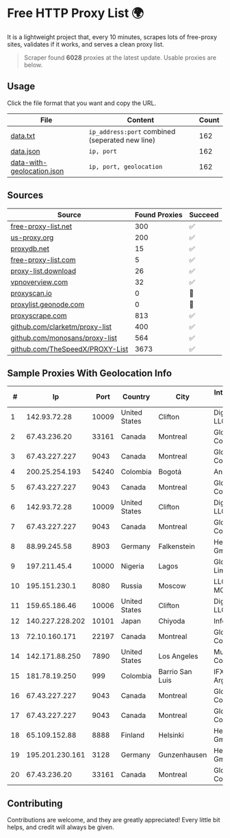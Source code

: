 
# Free HTTP Proxy List 🌍

It is a lightweight project that, every 10 minutes, scrapes lots of free-proxy sites, validates if it works, and serves a clean proxy list.


> Scraper found **6028** proxies at the latest update. Usable proxies are below.

## Usage

Click the file format that you want and copy the URL.


|File|Content|Count|
|----|-------|-----|
|[data.txt](https://raw.githubusercontent.com/themiralay/Proxy-List-World/master/data.txt)|`ip_address:port` combined (seperated new line)|162|
|[data.json](https://raw.githubusercontent.com/themiralay/Proxy-List-World/master/data.json)|`ip, port`|162|
|[data-with-geolocation.json](https://raw.githubusercontent.com/themiralay/Proxy-List-World/master/data-with-geolocation.json)|`ip, port, geolocation`|162|

## Sources

|Source|Found Proxies|Succeed|
|------|-------------|-------|
|[free-proxy-list.net](https://free-proxy-list.net)|300|✅|
|[us-proxy.org](https://www.us-proxy.org)|200|✅|
|[proxydb.net](http://proxydb.net)|15|✅|
|[free-proxy-list.com](https://free-proxy-list.com/?page=&port=&type%5B%5D=http&type%5B%5D=https&up_time=0&search=Search)|5|✅|
|[proxy-list.download](https://www.proxy-list.download/HTTP)|26|✅|
|[vpnoverview.com](https://vpnoverview.com/privacy/anonymous-browsing/free-proxy-servers)|32|✅|
|[proxyscan.io](https://www.proxyscan.io)|0|🚫|
|[proxylist.geonode.com](https://proxylist.geonode.com/api/proxy-list?limit=300&page=1&sort_by=lastChecked&sort_type=desc&protocols=http,https)|0|🚫|
|[proxyscrape.com](https://api.proxyscrape.com/v2/?request=displayproxies&protocol=http&timeout=10000&country=all&ssl=all&anonymity=all)|813|✅|
|[github.com/clarketm/proxy-list](https://raw.githubusercontent.com/clarketm/proxy-list/master/proxy-list-raw.txt)|400|✅|
|[github.com/monosans/proxy-list](https://raw.githubusercontent.com/monosans/proxy-list/main/proxies/http.txt)|564|✅|
|[github.com/TheSpeedX/PROXY-List](https://raw.githubusercontent.com/TheSpeedX/PROXY-List/master/http.txt)|3673|✅|


## Sample Proxies With Geolocation Info

|#|Ip|Port|Country|City|Internet Service Provider|
|-|--|----|-------|----|-------------------------|
|1|142.93.72.28|10009|United States|Clifton|DigitalOcean, LLC|
|2|67.43.236.20|33161|Canada|Montreal|GloboTech Communications|
|3|67.43.227.227|9043|Canada|Montreal|GloboTech Communications|
|4|200.25.254.193|54240|Colombia|Bogotá|Andinet ON Line|
|5|67.43.227.227|9043|Canada|Montreal|GloboTech Communications|
|6|142.93.72.28|10009|United States|Clifton|DigitalOcean, LLC|
|7|67.43.227.227|9043|Canada|Montreal|GloboTech Communications|
|8|88.99.245.58|8903|Germany|Falkenstein|Hetzner Online GmbH|
|9|197.211.45.4|10000|Nigeria|Lagos|Globacom Limited|
|10|195.151.230.1|8080|Russia|Moscow|LLC Home Me MC|
|11|159.65.186.46|10006|United States|Clifton|DigitalOcean, LLC|
|12|140.227.228.202|10101|Japan|Chiyoda|InfoSphere|
|13|72.10.160.171|22197|Canada|Montreal|GloboTech Communications|
|14|142.171.88.250|7890|United States|Los Angeles|Multacom Corporation|
|15|181.78.19.250|999|Colombia|Barrio San Luis|IFX Networks Argentina S.R.L|
|16|67.43.227.227|9043|Canada|Montreal|GloboTech Communications|
|17|67.43.227.227|9043|Canada|Montreal|GloboTech Communications|
|18|65.109.152.88|8888|Finland|Helsinki|Hetzner Online GmbH|
|19|195.201.230.161|3128|Germany|Gunzenhausen|Hetzner Online GmbH|
|20|67.43.236.20|33161|Canada|Montreal|GloboTech Communications|



## Contributing

Contributions are welcome, and they are greatly appreciated! Every
little bit helps, and credit will always be given.

